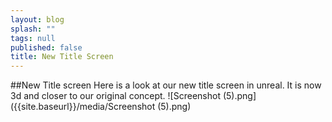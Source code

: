 ```yaml
---
layout: blog
splash: ""
tags: null
published: false
title: New Title Screen
---
```


##New Title screen
Here is a look at our new title screen in unreal. It is now 3d and closer to our original concept.
![Screenshot (5).png]({{site.baseurl}}/media/Screenshot (5).png)


